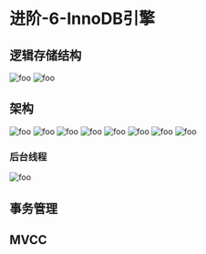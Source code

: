 # 进阶-6-InnoDB引擎

## 逻辑存储结构

 <img :src="$withBase('/mysql/jinjie/sqlSy109.png')" alt="foo">
 <img :src="$withBase('/mysql/jinjie/sqlSy109-1.png')" alt="foo">

## 架构

 <img :src="$withBase('/mysql/jinjie/sqlSy110.png')" alt="foo">
 <img :src="$withBase('/mysql/jinjie/sqlSy110-1.png')" alt="foo">
 <img :src="$withBase('/mysql/jinjie/sqlSy110-2.png')" alt="foo">
 <img :src="$withBase('/mysql/jinjie/sqlSy110-3.png')" alt="foo">
 <img :src="$withBase('/mysql/jinjie/sqlSy110-4.png')" alt="foo">
 <img :src="$withBase('/mysql/jinjie/sqlSy110-5.png')" alt="foo">
 <img :src="$withBase('/mysql/jinjie/sqlSy110-6.png')" alt="foo">
 <img :src="$withBase('/mysql/jinjie/sqlSy110-7.png')" alt="foo">

### 后台线程

 <img :src="$withBase('/mysql/jinjie/sqlSy111.png')" alt="foo">

## 事务管理

## MVCC
